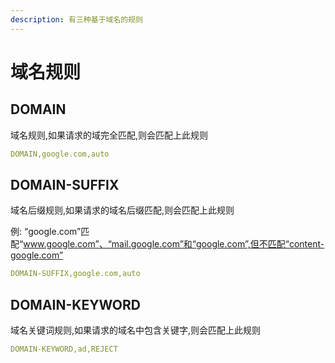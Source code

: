```yaml
---
description: 有三种基于域名的规则
---
```


# 域名规则

## DOMAIN

域名规则,如果请求的域完全匹配,则会匹配上此规则

```yaml
DOMAIN,google.com,auto
```

## **DOMAIN-SUFFIX**

域名后缀规则,如果请求的域名后缀匹配,则会匹配上此规则

例: “google.com”匹配“www.google.com”、“mail.google.com”和“google.com”,但不匹配“content-google.com”

```yaml
DOMAIN-SUFFIX,google.com,auto
```

## **DOMAIN-KEYWORD**

域名关键词规则,如果请求的域名中包含关键字,则会匹配上此规则

```yaml
DOMAIN-KEYWORD,ad,REJECT
```
